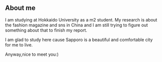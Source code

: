 ## About me

I am studying at Hokkaido University as a m2 student.
My research is about the fashion magazine and sns in China and I am still trying to figure out something about that to finish my report.

I am glad to study here cause Sapporo is a beautiful and comfortable city for me to live.

Anyway,nice to meet you:)